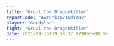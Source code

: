 ```yaml
---
title: "Gruul the Dragonkiller"
reportCode: "AwzDtkJpV16dYmNv"
player: "Gardyloo"
fight: "Gruul the Dragonkiller"
date: 2021-09-15T19:58:37.879000+00:00
---
```

